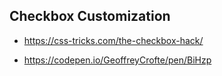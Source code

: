 ## Checkbox Customization

* https://css-tricks.com/the-checkbox-hack/

* https://codepen.io/GeoffreyCrofte/pen/BiHzp

